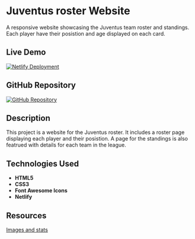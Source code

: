 # Juventus roster Website

A responsive website showcasing the Juventus team roster and standings. Each player have their posistion and age displayed on each card.

## Live Demo

[![Netlify Deployment](https://img.shields.io/badge/Deploy-on%20Netlify-brightgreen)](https://nomech-juve-roster.netlify.app/)

## GitHub Repository

[![GitHub Repository](https://img.shields.io/badge/GitHub-Repo-blue)](https://github.com/nomech/assignment_2)

## Description

This project is a website for the Juventus roster. It includes a roster page displaying each player and their posistion. A page for the standings is also featrued with details for each team in the league.

## Technologies Used

- **HTML5**
- **CSS3**
- **Font Awesome Icons**
- **Netlify**

## Resources

[Images and stats](https://www.juventus.com/it/squadre/prima-squadra-maschile/rosa/)